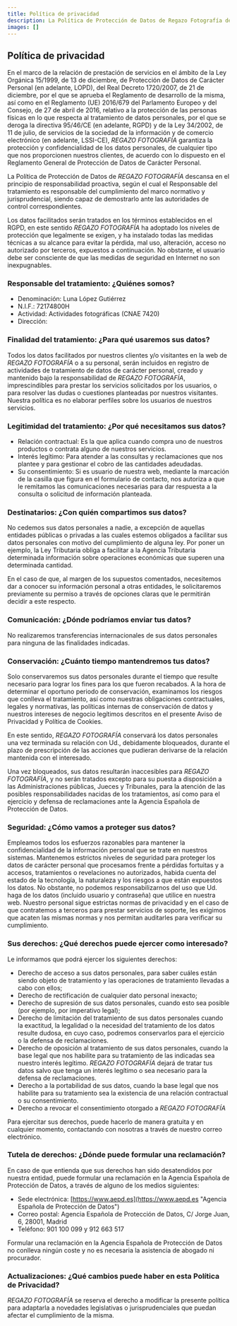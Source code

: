 ```yaml
---
title: Política de privacidad
description: La Política de Protección de Datos de Regazo Fotografía descansa en el principio de responsabilidad proactiva
images: []
---
```


## Política de privacidad

En el marco de la relación de prestación de servicios en el ámbito de la Ley Orgánica 15/1999, de 13 de diciembre, de Protección de Datos de Carácter Personal (en adelante, LOPD), del Real Decreto 1720/2007, de 21 de diciembre, por el que se aprueba el Reglamento de desarrollo de la misma, así como en el Reglamento (UE) 2016/679 del Parlamento Europeo y del Consejo, de 27 de abril de 2016, relativo a la protección de las personas físicas en lo que respecta al tratamiento de datos personales, por el que se deroga la directiva 95/46/CE (en adelante, RGPD) y de la Ley 34/2002, de 11 de julio, de servicios de la sociedad de la información y de comercio electrónico (en adelante, LSSI-CE), *REGAZO FOTOGRAFÍA* garantiza la protección y confidencialidad de los datos personales, de cualquier tipo que nos proporcionen nuestros clientes, de acuerdo con lo dispuesto en el Reglamento General de Protección de Datos de Carácter Personal.

La Política de Protección de Datos de *REGAZO FOTOGRAFÍA* descansa en el principio de responsabilidad proactiva, según el cual el Responsable del tratamiento es responsable del cumplimiento del marco normativo y jurisprudencial, siendo capaz de demostrarlo ante las autoridades de control correspondientes.

Los datos facilitados serán tratados en los términos establecidos en el RGPD, en este sentido *REGAZO FOTOGRAFÍA* ha adoptado los niveles de protección que legalmente se exigen, y ha instalado todas las medidas técnicas a su alcance para evitar la pérdida, mal uso, alteración, acceso no autorizado por terceros, expuestos a continuación. No obstante, el usuario debe ser consciente de que las medidas de seguridad en Internet no son inexpugnables.

### Responsable del tratamiento: ¿Quiénes somos?

* Denominación: Luna López Gutiérrez
* N.I.F.: 72174800H
* Actividad: Actividades fotográficas (CNAE 7420)
* Dirección: &nbsp;

### Finalidad del tratamiento: ¿Para qué usaremos sus datos?

Todos los datos facilitados por nuestros clientes y/o visitantes en la web de *REGAZO FOTOGRAFÍA* o a su personal, serán incluidos en registro de actividades de tratamiento de datos de carácter personal, creado y mantenido bajo la responsabilidad de *REGAZO FOTOGRAFÍA*, imprescindibles para prestar los servicios solicitados por los usuarios, o para resolver las dudas o cuestiones planteadas por nuestros visitantes. Nuestra política es no elaborar perfiles sobre los usuarios de nuestros servicios.

### Legitimidad del tratamiento: ¿Por qué necesitamos sus datos?

* Relación contractual: Es la que aplica cuando compra uno de nuestros productos o contrata alguno de nuestros servicios.
* Interés legítimo: Para atender a las consultas y reclamaciones que nos plantee y para gestionar el cobro de las cantidades adeudadas.
* Su consentimiento: Si es usuario de nuestra web, mediante la marcación de la casilla que figura en el formulario de contacto, nos autoriza a que le remitamos las comunicaciones necesarias para dar respuesta a la consulta o solicitud de información planteada.

### Destinatarios: ¿Con quién compartimos sus datos?

No cedemos sus datos personales a nadie, a excepción de aquellas entidades públicas o privadas a las cuales estemos obligados a facilitar sus datos personales con motivo del cumplimiento de alguna ley. Por poner un ejemplo, la Ley Tributaria obliga a facilitar a la Agencia Tributaria determinada información sobre operaciones económicas que superen una determinada cantidad.

En el caso de que, al margen de los supuestos comentados, necesitemos dar a conocer su información personal a otras entidades, le solicitaremos previamente su permiso a través de opciones claras que le permitirán decidir a este respecto.

### Comunicación: ¿Dónde podríamos enviar tus datos?

No realizaremos transferencias internacionales de sus datos personales para ninguna de las finalidades indicadas.

### Conservación: ¿Cuánto tiempo mantendremos tus datos?

Solo conservaremos sus datos personales durante el tiempo que resulte necesario para lograr los fines para los que fueron recabados. A la hora de determinar el oportuno periodo de conservación, examinamos los riesgos que conlleva el tratamiento, así como nuestras obligaciones contractuales, legales y normativas, las políticas internas de conservación de datos y nuestros intereses de negocio legítimos descritos en el presente Aviso de Privacidad y Política de Cookies.

En este sentido, *REGAZO FOTOGRAFÍA* conservará los datos personales una vez terminada su relación con Ud., debidamente bloqueados, durante el plazo de prescripción de las acciones que pudieran derivarse de la relación mantenida con el interesado.

Una vez bloqueados, sus datos resultarán inaccesibles para *REGAZO FOTOGRAFÍA*, y no serán tratados excepto para su puesta a disposición a las Administraciones públicas, Jueces y Tribunales, para la atención de las posibles responsabilidades nacidas de los tratamientos, así como para el ejercicio y defensa de reclamaciones ante la Agencia Española de Protección de Datos.

### Seguridad: ¿Cómo vamos a proteger sus datos?

Empleamos todos los esfuerzos razonables para mantener la confidencialidad de la información personal que se trate en nuestros sistemas. Mantenemos estrictos niveles de seguridad para proteger los datos de carácter personal que procesamos frente a pérdidas fortuitas y a accesos, tratamientos o revelaciones no autorizados, habida cuenta del estado de la tecnología, la naturaleza y los riesgos a que están expuestos los datos. No obstante, no podemos responsabilizarnos del uso que Ud. haga de los datos (incluido usuario y contraseña) que utilice en nuestra web. Nuestro personal sigue estrictas normas de privacidad y en el caso de que contratemos a terceros para prestar servicios de soporte, les exigimos que acaten las mismas normas y nos permitan auditarles para verificar su cumplimiento.

### Sus derechos: ¿Qué derechos puede ejercer como interesado?

Le informamos que podrá ejercer los siguientes derechos:

* Derecho de acceso a sus datos personales, para saber cuáles están siendo objeto de tratamiento y las operaciones de tratamiento llevadas a cabo con ellos;
* Derecho de rectificación de cualquier dato personal inexacto;
* Derecho de supresión de sus datos personales, cuando esto sea posible (por ejemplo, por imperativo legal);
* Derecho de limitación del tratamiento de sus datos personales cuando la exactitud, la legalidad o la necesidad del tratamiento de los datos resulte dudosa, en cuyo caso, podremos conservarlos para el ejercicio o la defensa de reclamaciones.
* Derecho de oposición al tratamiento de sus datos personales, cuando la base legal que nos habilite para su tratamiento de las indicadas sea nuestro interés legítimo. *REGAZO FOTOGRAFÍA* dejará de tratar tus datos salvo que tenga un interés legítimo o sea necesario para la defensa de reclamaciones.
* Derecho a la portabilidad de sus datos, cuando la base legal que nos habilite para su tratamiento sea la existencia de una relación contractual o su consentimiento.
* Derecho a revocar el consentimiento otorgado a *REGAZO FOTOGRAFÍA*

Para ejercitar sus derechos, puede hacerlo de manera gratuita y en cualquier momento, contactando con nosotras a través de nuestro correo electrónico.

### Tutela de derechos: ¿Dónde puede formular una reclamación?

En caso de que entienda que sus derechos han sido desatendidos por nuestra entidad, puede formular una reclamación en la Agencia Española de Protección de Datos, a través de alguno de los medios siguientes:

* Sede electrónica: [https://www.aepd.es](https://www.aepd.es "Agencia Española de Protección de Datos")
* Correo postal: Agencia Española de Protección de Datos, C/ Jorge Juan, 6, 28001, Madrid
* Teléfono: 901 100 099 y 912 663 517

Formular una reclamación en la Agencia Española de Protección de Datos no conlleva ningún coste y no es necesaria la asistencia de abogado ni procurador.

### Actualizaciones: ¿Qué cambios puede haber en esta Política de Privacidad?

*REGAZO FOTOGRAFÍA* se reserva el derecho a modificar la presente política para adaptarla a novedades legislativas o jurisprudenciales que puedan afectar el cumplimiento de la misma.
